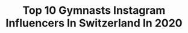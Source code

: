---
title: Top 10 Gymnasts Instagram Influencers In Switzerland In 2020
description: >-
  Find top gymnasts Instagram influencers in Switzerland in 2020. Most popular hashtags: #gymnastics #yoga #calisthenics #workout.
platform: Instagram
profiles:
  - username: "oliver.hegi"
    fullname: >-
      Oliver Hegi
    location: "Switzerland"
    followers: 8552
    engagement: 2143
    commentsToLikes: 0.004359
    avatar: "https://scontent-atl3-1.cdninstagram.com/v/t51.2885-19/s320x320/40308461_234737650544880_1867995776563544064_n.jpg?_nc_ht=scontent-atl3-1.cdninstagram.com&_nc_ohc=XzLHN_ckDuUAX_eLqnA&oh=52e1d63c41d2eb000f6ae205798506ab&oe=5EBA059C"
    verified: false
    hashtags: "#neardeathexperience, #winter, #cold, #old"
  - username: "fredvaudroz"
    fullname: >-
      Fred Vaudroz
    location: "Switzerland"
    followers: 12692
    engagement: 1330
    commentsToLikes: 0.016592
    avatar: "https://scontent-amt2-1.cdninstagram.com/v/t51.2885-19/s320x320/88237106_2746131795477487_8337303168245301248_n.jpg?_nc_ht=scontent-amt2-1.cdninstagram.com&_nc_ohc=8ChDjRU36k8AX-rD12n&oh=5fd7ca20c596d674d74fd3487a640e4a&oe=5EB95859"
    verified: false
    hashtags: "#ballet, #handstandpractice, #yogaoutdoors, #standingsplit"
  - username: "julian_pagel_sw"
    fullname: >-
      Julian Pagel
    location: "Switzerland"
    followers: 6026
    engagement: 1468
    commentsToLikes: 0.043118
    avatar: "https://scontent-amt2-1.cdninstagram.com/v/t51.2885-19/s320x320/91614245_217710352653839_6869534219807227904_n.jpg?_nc_ht=scontent-amt2-1.cdninstagram.com&_nc_ohc=cftO_TIbsMEAX_acfjn&oh=4f13064e5b2873da32446818100cdd67&oe=5EBA6EF9"
    verified: false
    hashtags: "#baristiworkout, #mundocalist, #planche, #workout"
  - username: "roxy_the_traveling_yogi"
    fullname: >-
      Roxy 🌏
    location: "Switzerland"
    followers: 12670
    engagement: 465
    commentsToLikes: 0.109352
    avatar: "https://scontent-ams4-1.cdninstagram.com/v/t51.2885-19/s320x320/28150746_154384418594390_521369640589328384_n.jpg?_nc_ht=scontent-ams4-1.cdninstagram.com&_nc_ohc=Q5w6OEe0388AX-HVznb&oh=a57d24dddac771595aa311ef9016bae5&oe=5ED2C5AF"
    verified: false
    hashtags: "#yoga, #yogainversions, #yogastretching, #yogasoul"
  - username: "marie__sw"
    fullname: >-
      Marie Pons🌚
    location: "Switzerland"
    followers: 5048
    engagement: 2654
    commentsToLikes: 0.045290
    avatar: "https://scontent-ams4-1.cdninstagram.com/v/t51.2885-19/s320x320/72223373_2486256611646167_753934770978684928_n.jpg?_nc_ht=scontent-ams4-1.cdninstagram.com&_nc_ohc=pJudSrzj3cgAX8lBOMS&oh=f6ae8871656bb8275305eb424b972339&oe=5EB9595E"
    verified: false
    hashtags: "#streetworkout, #straightfromcam, #mountains, #health"
  - username: "christelleheitz"
    fullname: >-
      Souplesse   Force   Équilibre
    location: "Switzerland"
    followers: 23175
    engagement: 751
    commentsToLikes: 0.011535
    avatar: "https://scontent-ams4-1.cdninstagram.com/v/t51.2885-19/s320x320/30591118_427775797646084_2401246044017917952_n.jpg?_nc_ht=scontent-ams4-1.cdninstagram.com&_nc_ohc=Y6U3lzZpjs0AX9EbBxi&oh=7bce3ca1c9f5f237574860c606c84c7a&oe=5EB8876A"
    verified: false
    hashtags: "#teamfitcats, #morning, #playagame, #reddress"
  - username: "yannarnophoto"
    fullname: >-
      Yann Arnaud
    location: "Switzerland"
    followers: 16927
    engagement: 989
    commentsToLikes: 0.059785
    avatar: "https://scontent-lhr8-1.cdninstagram.com/v/t51.2885-19/10899544_832441840127863_573804799_a.jpg?_nc_ht=scontent-lhr8-1.cdninstagram.com&_nc_ohc=0llCgc07UDUAX82DR_v&oh=bdbdfe59f613a33e129c4afa6fbf6878&oe=5EBB6210"
    verified: false
    hashtags: "#awesome, #cirquedusoleil, #cirfitapparel, #love"
  - username: "flips_by_robin"
    fullname: >-
      巨ROBIN 巨
    location: "Switzerland"
    followers: 11696
    engagement: 3386
    commentsToLikes: 0.110853
    avatar: "https://scontent-ams4-1.cdninstagram.com/v/t51.2885-19/s320x320/76796163_749730322214129_6171515301637652480_n.jpg?_nc_ht=scontent-ams4-1.cdninstagram.com&_nc_ohc=t-dMsWVJjSoAX9RHCAx&oh=0dbd343486a4c4ebf2eafc8a5e9bd057&oe=5EBB3C54"
    verified: false
    hashtags: "#trampoline, #clutchedaf, #codyfag, #gopro"
  - username: "tivodemon"
    fullname: >-
      DEMON
    location: "Switzerland"
    followers: 14808
    engagement: 1399
    commentsToLikes: 0.028343
    avatar: "https://scontent-lhr8-1.cdninstagram.com/v/t51.2885-19/s320x320/70624439_930711803949933_9132167165078667264_n.jpg?_nc_ht=scontent-lhr8-1.cdninstagram.com&_nc_ohc=59SzbP2Go6IAX8wRuq-&oh=23efa0282bd02c5c775b8b8ce2c2240a&oe=5EBA2323"
    verified: false
    hashtags: "#challengeyourself, #bboying, #powermoves, #chilling"
  - username: "leo.moves"
    fullname: >-
      Leandro Fornito
    location: "Switzerland"
    followers: 42148
    engagement: 375
    commentsToLikes: 0.038125
    avatar: "https://scontent-lhr8-1.cdninstagram.com/v/t51.2885-19/s320x320/64441778_625496354615557_3681605275611037696_n.jpg?_nc_ht=scontent-lhr8-1.cdninstagram.com&_nc_ohc=VUJoN5kHb88AX-syXzQ&oh=a35629399f5944f8172dc0a7aa628b25&oe=5EBAFB6B"
    verified: false
    hashtags: "#beastmode, #livingroomsgottalent, #peopleareawesome, #breakdance"
---